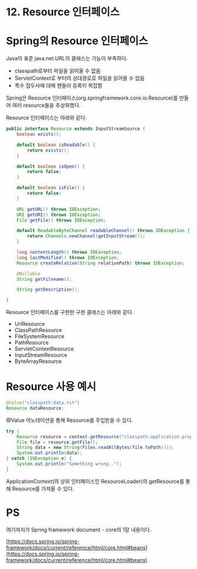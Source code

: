 # 12. Resource 인터페이스

# Spring의 Resource 인터페이스

Java의 표준 java.net.URL의 클래스는 기능이 부족하다.

- classpath로부터 파일을 읽어올 수 없음
- ServletContext로 부터의 상대경로로 파일을 읽어올 수 없음
- 특수 접두사에 대해 핸들러 등록이 복잡함

Spring은 Resource 인터페이스(org.springframework.core.io.Resource)를 만들어 여러 resource들을 추상화했다.

Resource 인터페이스는 아래와 같다.

```java
public interface Resource extends InputStreamSource {
	boolean exists();

	default boolean isReadable() {
		return exists();
	}

	default boolean isOpen() {
		return false;
	}

	default boolean isFile() {
		return false;
	}

	URL getURL() throws IOException;
	URI getURI() throws IOException;
	File getFile() throws IOException;

	default ReadableByteChannel readableChannel() throws IOException {
		return Channels.newChannel(getInputStream());
	}

	long contentLength() throws IOException;
	long lastModified() throws IOException;
	Resource createRelative(String relativePath) throws IOException;

	@Nullable
	String getFilename();

	String getDescription();

}
```

Resource 인터페이스를 구현한 구현 클래스는 아래와 같다.

- UrlResource
- ClassPathResource
- FileSystemResource
- PathResource
- ServletContextResource
- InputStreamResource
- ByteArrayResource

# Resource 사용 예시

```java
@Value("classpath:data.txt")
Resource dataResource;
```

@Value 어노테이션을 통해 Resource를 주입받을 수 있다.

```java
try {
    Resource resource = context.getResource("classpath:application.properties");
    File file = resource.getFile();
    String data = new String(Files.readAllBytes(file.toPath()));
    System.out.println(data);
} catch (IOException e) {
    System.out.println("Something wrong..");
}
```

ApplicationContext(의 상위 인터페이스인 ResourceLoader)의 getResource를 통해 Resource를 가져올 수 있다.

# PS

여기까지가 Spring framework document - core의 1장 내용이다.

[https://docs.spring.io/spring-framework/docs/current/reference/html/core.html#beans](https://docs.spring.io/spring-framework/docs/current/reference/html/core.html#beans)